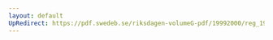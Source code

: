```yaml
---
layout: default
UpRedirect: https://pdf.swedeb.se/riksdagen-volumeG-pdf/19992000/reg_19992000/reg_19992000_0479.pdf
---
```

